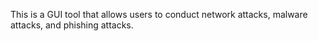 This is a GUI tool that allows users to conduct network attacks, malware attacks, and phishing attacks.

